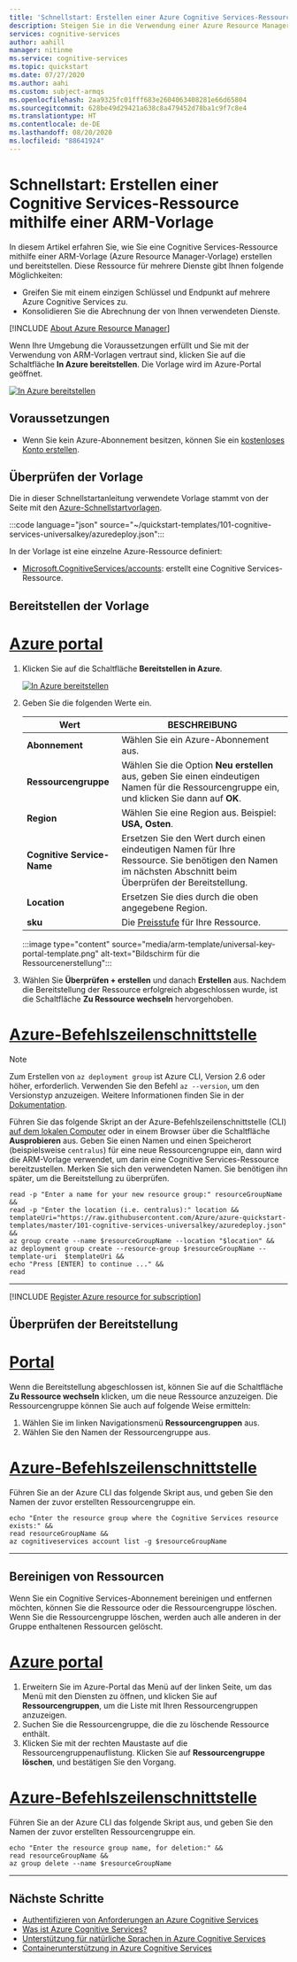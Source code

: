```yaml
---
title: 'Schnellstart: Erstellen einer Azure Cognitive Services-Ressource mithilfe von ARM-Vorlagen | Microsoft-Dokumentation'
description: Steigen Sie in die Verwendung einer Azure Resource Manager-Vorlage ein, um eine Cognitive Services-Ressource bereitzustellen.
services: cognitive-services
author: aahill
manager: nitinme
ms.service: cognitive-services
ms.topic: quickstart
ms.date: 07/27/2020
ms.author: aahi
ms.custom: subject-armqs
ms.openlocfilehash: 2aa9325fc01fff683e2604063408281e66d65804
ms.sourcegitcommit: 628be49d29421a638c8a479452d78ba1c9f7c8e4
ms.translationtype: HT
ms.contentlocale: de-DE
ms.lasthandoff: 08/20/2020
ms.locfileid: "88641924"
---
```

# <a name="quickstart-create-a-cognitive-services-resource-using-an-arm-template"></a>Schnellstart: Erstellen einer Cognitive Services-Ressource mithilfe einer ARM-Vorlage

In diesem Artikel erfahren Sie, wie Sie eine Cognitive Services-Ressource mithilfe einer ARM-Vorlage (Azure Resource Manager-Vorlage) erstellen und bereitstellen. Diese Ressource für mehrere Dienste gibt Ihnen folgende Möglichkeiten:
* Greifen Sie mit einem einzigen Schlüssel und Endpunkt auf mehrere Azure Cognitive Services zu.
* Konsolidieren Sie die Abrechnung der von Ihnen verwendeten Dienste.

[!INCLUDE [About Azure Resource Manager](../../includes/resource-manager-quickstart-introduction.md)]

Wenn Ihre Umgebung die Voraussetzungen erfüllt und Sie mit der Verwendung von ARM-Vorlagen vertraut sind, klicken Sie auf die Schaltfläche **In Azure bereitstellen**. Die Vorlage wird im Azure-Portal geöffnet.

[![In Azure bereitstellen](../media/template-deployments/deploy-to-azure.svg)](https://portal.azure.com/#create/Microsoft.Template/uri/https%3A%2F%2Fraw.githubusercontent.com%2FAzure%2Fazure-quickstart-templates%2Fmaster%2F101-cognitive-services-universalkey%2Fazuredeploy.json)

## <a name="prerequisites"></a>Voraussetzungen

* Wenn Sie kein Azure-Abonnement besitzen, können Sie ein [kostenloses Konto erstellen](https://azure.microsoft.com/free/cognitive-services).

## <a name="review-the-template"></a>Überprüfen der Vorlage

Die in dieser Schnellstartanleitung verwendete Vorlage stammt von der Seite mit den [Azure-Schnellstartvorlagen](https://azure.microsoft.com/resources/templates/101-cognitive-services-universalkey/).

:::code language="json" source="~/quickstart-templates/101-cognitive-services-universalkey/azuredeploy.json":::

In der Vorlage ist eine einzelne Azure-Ressource definiert:
* [Microsoft.CognitiveServices/accounts](https://docs.microsoft.com/azure/templates/microsoft.cognitiveservices/accounts): erstellt eine Cognitive Services-Ressource.

## <a name="deploy-the-template"></a>Bereitstellen der Vorlage

# <a name="azure-portal"></a>[Azure portal](#tab/portal)

1. Klicken Sie auf die Schaltfläche **Bereitstellen in Azure**.

    [![In Azure bereitstellen](../media/template-deployments/deploy-to-azure.svg)](https://portal.azure.com/#create/Microsoft.Template/uri/https%3A%2F%2Fraw.githubusercontent.com%2FAzure%2Fazure-quickstart-templates%2Fmaster%2F101-cognitive-services-universalkey%2Fazuredeploy.json)

2. Geben Sie die folgenden Werte ein.
    
    |Wert  |BESCHREIBUNG  |
    |---------|---------|
    | **Abonnement** | Wählen Sie ein Azure-Abonnement aus. |
    | **Ressourcengruppe** | Wählen Sie die Option **Neu erstellen** aus, geben Sie einen eindeutigen Namen für die Ressourcengruppe ein, und klicken Sie dann auf **OK**. |
    | **Region** | Wählen Sie eine Region aus.  Beispiel: **USA, Osten**. |
    | **Cognitive Service-Name** | Ersetzen Sie den Wert durch einen eindeutigen Namen für Ihre Ressource. Sie benötigen den Namen im nächsten Abschnitt beim Überprüfen der Bereitstellung. |
    | **Location** | Ersetzen Sie dies durch die oben angegebene Region. |
    | **sku** | Die [Preisstufe](https://azure.microsoft.com/pricing/details/cognitive-services/) für Ihre Ressource. |
    
    :::image type="content" source="media/arm-template/universal-key-portal-template.png" alt-text="Bildschirm für die Ressourcenerstellung":::

3. Wählen Sie **Überprüfen + erstellen** und danach **Erstellen** aus. Nachdem die Bereitstellung der Ressource erfolgreich abgeschlossen wurde, ist die Schaltfläche **Zu Ressource wechseln** hervorgehoben.

# <a name="azure-cli"></a>[Azure-Befehlszeilenschnittstelle](#tab/CLI)

> [!NOTE]
> Zum Erstellen von `az deployment group` ist Azure CLI, Version 2.6 oder höher, erforderlich. Verwenden Sie den Befehl `az --version`, um den Versionstyp anzuzeigen. Weitere Informationen finden Sie in der [Dokumentation](https://docs.microsoft.com/cli/azure/deployment/group).

Führen Sie das folgende Skript an der Azure-Befehlszeilenschnittstelle (CLI) [auf dem lokalen Computer](https://docs.microsoft.com/cli/azure/install-azure-cli?view=azure-cli-latest) oder in einem Browser über die Schaltfläche **Ausprobieren** aus. Geben Sie einen Namen und einen Speicherort (beispielsweise `centralus`) für eine neue Ressourcengruppe ein, dann wird die ARM-Vorlage verwendet, um darin eine Cognitive Services-Ressource bereitzustellen. Merken Sie sich den verwendeten Namen. Sie benötigen ihn später, um die Bereitstellung zu überprüfen.


```azurecli-interactive
read -p "Enter a name for your new resource group:" resourceGroupName &&
read -p "Enter the location (i.e. centralus):" location &&
templateUri="https://raw.githubusercontent.com/Azure/azure-quickstart-templates/master/101-cognitive-services-universalkey/azuredeploy.json" &&
az group create --name $resourceGroupName --location "$location" &&
az deployment group create --resource-group $resourceGroupName --template-uri  $templateUri &&
echo "Press [ENTER] to continue ..." &&
read
```

---

[!INCLUDE [Register Azure resource for subscription](./includes/register-resource-subscription.md)]


## <a name="validate-the-deployment"></a>Überprüfen der Bereitstellung

# <a name="portal"></a>[Portal](#tab/portal)

Wenn die Bereitstellung abgeschlossen ist, können Sie auf die Schaltfläche **Zu Ressource wechseln** klicken, um die neue Ressource anzuzeigen. Die Ressourcengruppe können Sie auch auf folgende Weise ermitteln:

1. Wählen Sie im linken Navigationsmenü **Ressourcengruppen** aus.
2. Wählen Sie den Namen der Ressourcengruppe aus.

# <a name="azure-cli"></a>[Azure-Befehlszeilenschnittstelle](#tab/CLI)

Führen Sie an der Azure CLI das folgende Skript aus, und geben Sie den Namen der zuvor erstellten Ressourcengruppe ein.

```azurecli-interactive
echo "Enter the resource group where the Cognitive Services resource exists:" &&
read resourceGroupName &&
az cognitiveservices account list -g $resourceGroupName
```

---


## <a name="clean-up-resources"></a>Bereinigen von Ressourcen

Wenn Sie ein Cognitive Services-Abonnement bereinigen und entfernen möchten, können Sie die Ressource oder die Ressourcengruppe löschen. Wenn Sie die Ressourcengruppe löschen, werden auch alle anderen in der Gruppe enthaltenen Ressourcen gelöscht.

# <a name="azure-portal"></a>[Azure portal](#tab/portal)

1. Erweitern Sie im Azure-Portal das Menü auf der linken Seite, um das Menü mit den Diensten zu öffnen, und klicken Sie auf **Ressourcengruppen**, um die Liste mit Ihren Ressourcengruppen anzuzeigen.
2. Suchen Sie die Ressourcengruppe, die die zu löschende Ressource enthält.
3. Klicken Sie mit der rechten Maustaste auf die Ressourcengruppenauflistung. Klicken Sie auf **Ressourcengruppe löschen**, und bestätigen Sie den Vorgang.

# <a name="azure-cli"></a>[Azure-Befehlszeilenschnittstelle](#tab/CLI)

Führen Sie an der Azure CLI das folgende Skript aus, und geben Sie den Namen der zuvor erstellten Ressourcengruppe ein. 

```azurecli-interactive
echo "Enter the resource group name, for deletion:" &&
read resourceGroupName &&
az group delete --name $resourceGroupName
```

---

## <a name="next-steps"></a>Nächste Schritte

* [Authentifizieren von Anforderungen an Azure Cognitive Services](authentication.md)
* [Was ist Azure Cognitive Services?](Welcome.md)
* [Unterstützung für natürliche Sprachen in Azure Cognitive Services](language-support.md)
* [Containerunterstützung in Azure Cognitive Services](cognitive-services-container-support.md)
